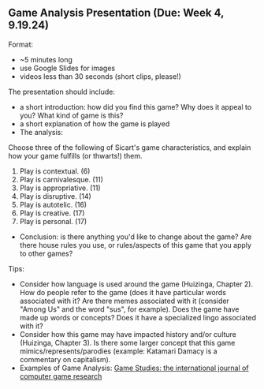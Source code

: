 <!-- ## FINAL GAME PROJECT (Due: Thursday, November 30th)

You will make a game using one of the methods or tools covered in class, or a pre-approved game making software of your choice. This game can be about any subject, and may build upon games previously completed in class (expanded versions of previous assignments).

Your final game project should reflect subjects covered in previous weeks by addressing one (or more) of the following:

- Sicart's "game characteristics"
- Makes use of restrictions to complicate/vary gameplay (i.e., the one-button game, two color game)
- "Serious Games" (games that educate, or serve a purpose other than solely entertainment)
- Solo gaming
- Collaborative gaming (i.e., TTRPGs with collaborative storytelling, map-making, etc.)

Resources:

For Bitsy
- https://www.shimmerwitch.space/bitsyTutorial.html
- https://bitsy.fandom.com/wiki/Bitsy_Wiki

Steps:

1. Write a short proposal that explains briefly your goals for your game, and which of the above it addresses. We will discuss these in class (November 14). (Note: you can start working on the game itself before then, but a short description of the game with notes is "best practices" and will help in the planning process). Include a justification for the method/tools you will use to construct the game.

2. Keep a development journal for your game. It doesn't need to be long or in-depth, but should log the time you spent working on it, and your wins or frustrations during the process. This is also "best practices" and provides helpful tips for yourself when engaging with the project both in the present and future.

3. When you "finish" the game, export it so others can play it (i.e., as an .html file, several printed copies, etc.). We will use these to play test during the final week of class.

## ONE BUTTON GAME ASSIGNMENT --OR-- TWO COLOR GAME ASSIGNMENT (Due: 11.02.23)

Creating a game with restrictions is not only a design challenge meant to think about what constitutes meaningful interactivity (see: Saten & Zimmerman), but also forces a game developer to consider disability and gaming. 

- Because of mobility challenges, some gamers find it difficult to master the crazy button-mashing of some AAA games (that is, the big game companies that make some of the most popular games). A one-button game would be far more accessible to this kind of gamer.

- Consider the challenges of the blind or visually impaired: a game that could be read using text-to-speech software can be deeply involving (for example, some of the gamers in the documentary Get Lamp professed a deep love for early text adventures). 

- Visually impaired but still-sighted gamers might be able to see games that use high contrast in light and dark. Pixel games that use black and white are more accessible than games that employ more "realistic" graphics.

(For more on designing for gamers with disabilities: https://playabilityinitiative.com/).

Your assignment is to construct either a ONE BUTTON GAME, or a TWO COLOR GAME. 

### ONE BUTTON GAME: 

Consider how to integrate the action of clicking or depressing a button (a mouse or trackpad touch, a key, spacebar, etc.) might be narratively or strategically embedded in game play. Consider the examples in the "One Button Game" chapter handout, or the examples below.

### TWO COLOR GAME: 

Consider how to limit your palette to two contrasting colors while integrating the restricted palette with a narrative/game mechanic. 

1. Use one of the following tools:

- Bitsy (https://bitsy.org/)
- Pulp (https://play.date/pulp/)
- Pico-8 (https://www.lexaloffle.com/pico-8.php)
- Twine (https://twinery.org/)

2. Keep it simple!

A game with a very simple premise, no matter how short, could be very gratifying. Don't feel the need to create a sprawling narrative with multiple characters and scenes! 

Tips:

For a one-button game: consider the smallest gesture—a wave, tapping your foot, sneezing, smiling, breathing—and how these might constitute a mini-game.

For a two-color game: consider circumstances where you would be limited to light and dark vision (perhaps in the dark, underwater). Consider the use of patterns, silhouettes, and well-timed movement.

NOTE:

If you have an idea for a "one button game" that uses a different game-making software, or is essentially analog (NOT a video game), I'd like to hear it! Let me know what you're thinking (tfunk4@uic.edu)!

Examples:

- https://pippinbarr.com/lets-play-ancient-greek-punishment/
- https://itch.io/jam/one-button-to-rule-all-jam/entries
- https://itch.io/jam/2-colors-game-jam/entries

## Twine Game (Due: Week 6, 9.28.23)

#### Upload .html files for Twine games to: https://drive.google.com/drive/folders/1Zhpxje2ak6GCkypWTzuCQUmPe95HRZR-?usp=sharing

Create a non-linear game using Twine (https://twinery.org/)

Play a few of the text adventure games from the list provided below. Think about how these kinds of games relate to the Anna Anthropy reading.

* Crows, Crows, Crows, The Temple of No: https://crowscrowscrows.itch.io/the-temple-of-no
* Tom Bissel and Matthew S. Burns, The Writer Will Do Something, https://matthewseiji.itch.io/twwds
* Agnieszka Trzaska, Lux: http://ifarchive.org/if-archive/games/competition2018/Lux/Lux.html
* Adam Dickinson, Weird Tape in the Mail: https://angrygeometry.itch.io/weird-tape
* Michael Lutz, my father's long long legs: http://correlatedcontents.com/misc/Father.html
* Michael Lutz, Tower of the Blood Lord: http://correlatedcontents.com/misc/Tower.html
* Michael Lutz, The Uncle Who Works for Nintendo: https://ztul.itch.io/the-uncle-who-works-for-nintendo
* Tiffany Funk, Teeth Monster: https://tiffanyfunk.com/teethmonster/
* Andrew Plotkin, Bigger Than You Think, https://eblong.com/zarf/zweb/btyt/
* Elizabeth Smyth, Bogeyman: http://ifarchive.org/if-archive/games/competition2018/Bogeyman/bogeyman.html
* Porpentine, With Those We Love Alive: http://aliendovecote.com/uploads/twine/empress/empress.html
* neongray, Cat Petting Simulator: https://neongrey.itch.io/pet-that-cat
* Anna Anthropy, Queers in Love at the End of the World: http://auntiepixelante.com/endoftheworld/
* Zoe Quinn, Depression Quest: http://www.depressionquest.com/dqfinal.html
* Kitty Horrorshow, daymare #1: "ritual": http://philome.la/kittyhorrorshow/daymare-1-ritual/play
* A Dark Room: http://adarkroom.doublespeakgames.com/

A template you can use for Twine Macros and Styling: [Macro_Madness.html](readings/Macro_Madness.html)

Exercise goals:

-	Construct branching narratives/non-linear narratives for interactive play using simple coding techniques (involving Twine, adapting HTML, CSS, etc.)
-	Practice creating different modes of interactivity through text and moving images
-	Think about different narrative structures (picaresque, gauntlet, quest, branch-and-bottleneck, etc.) 
-	Understand distinctions between “performance” and “performative”; critiquing types and effectiveness of interactivity

Instructions:
Using Twine, write a branching story with one or more of the following features:

1. Non-human (or better, non-animal) main character
2. Events out of chronological order
3. Multiple characters
4. Poem, not prose

Possibly avoid: life simulator, choose your own adventure tropes (walking around in a fictional world, fighting, dying etc.).

Requirements:
- Use the Twine Cookbook for additional help: https://twinery.org/cookbook/
- Use the Twine non-linear story platform to create a game.
- You can use the downloaded or online version. If you use the online version, you will need to save your work by choosing the “Publish to File” option in the settings tab. This will download an .html file that can be opened on any computer.
-->
## Game Analysis Presentation (Due: Week 4, 9.19.24)

Format: 
- ~5 minutes long
- use Google Slides for images
- videos less than 30 seconds (short clips, please!)

The presentation should include:

- a short introduction: how did you find this game? Why does it appeal to you? What kind of game is this?
- a short explanation of how the game is played
- The analysis:

Choose three of the following of Sicart's game characteristics, and explain how your game fulfills (or thwarts!) them. 

1. Play is contextual. (6)
2. Play is carnivalesque. (11)
3. Play is appropriative. (11)
4. Play is disruptive. (14)
5. Play is autotelic. (16)
6. Play is creative. (17)
7. Play is personal. (17)

- Conclusion: is there anything you'd like to change about the game? Are there house rules you use, or rules/aspects of this game that you apply to other games?

Tips:

- Consider how language is used around the game (Huizinga, Chapter 2). How do people refer to the game (does it have particular words associated with it? Are there memes associated with it (consider "Among Us" and the word "sus", for example). Does the game have made up words or concepts? Does it have a specialized lingo associated with it?
- Consider how this game may have impacted history and/or culture (Huizinga, Chapter 3). Is there some larger concept that this game mimics/represents/parodies (example: Katamari Damacy is a commentary on capitalism).
- Examples of Game Analysis: [Game Studies: the international journal of computer game research](https://gamestudies.org/2302)
